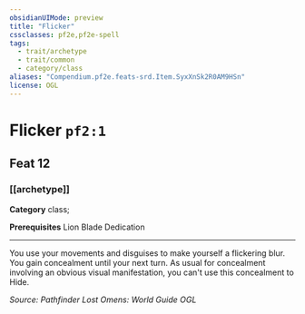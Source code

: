 ```yaml
---
obsidianUIMode: preview
title: "Flicker"
cssclasses: pf2e,pf2e-spell
tags:
  - trait/archetype
  - trait/common
  - category/class
aliases: "Compendium.pf2e.feats-srd.Item.SyxXnSk2R0AM9HSn"
license: OGL
---
```

# Flicker `pf2:1`
## Feat 12
### [[archetype]]

**Category** class; 



**Prerequisites** Lion Blade Dedication
* * *
You use your movements and disguises to make yourself a flickering blur. You gain concealment until your next turn. As usual for concealment involving an obvious visual manifestation, you can't use this concealment to Hide.

*Source: Pathfinder Lost Omens: World Guide*
*OGL*